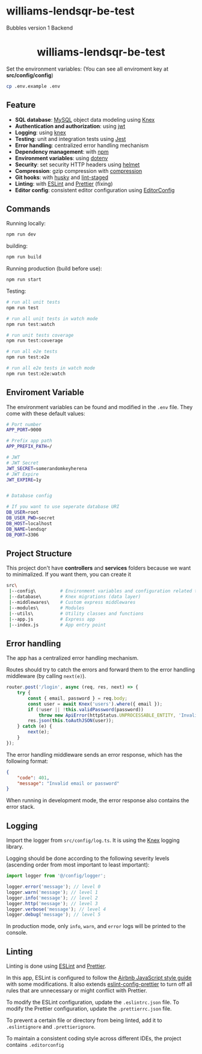 # williams-lendsqr-be-test
Bubbles version 1 Backend
<h1 align="center">williams-lendsqr-be-test</h1>

Set the environment variables:
(You can see all enviroment key at **src/config/config**)

```bash
cp .env.example .env
```

## Feature

-   **SQL database**: [MySQL](https://www.mysql.com/) object data modeling using [Knex](https://knexjs.org/)
-   **Authentication and authorization**: using [jwt](https://jwt.io/)
-   **Logging**: using [knex](https://knexjs.org/guide/#log)
-   **Testing**: unit and integration tests using [Jest](https://jestjs.io/)
-   **Error handling**: centralized error handling mechanism
-   **Dependency management**: with [npm](https://www.npmjs.com/)
-   **Environment variables**: using [dotenv](https://github.com/motdotla/dotenv)
-   **Security**: set security HTTP headers using [helmet](https://helmetjs.github.io/)
-   **Compression**: gzip compression with [compression](https://github.com/expressjs/compression)
-   **Git hooks**: with [husky](https://github.com/typicode/husky) and [lint-staged](https://github.com/okonet/lint-staged)
-   **Linting**: with [ESLint](https://eslint.org/) and [Prettier](https://prettier.io/) (fixing)
-   **Editor config**: consistent editor configuration using [EditorConfig](https://editorconfig.org/)

## Commands

Running locally:

```bash
npm run dev
```

building:

```bash
npm run build
```

Running production (build before use):

```bash
npm run start
```

Testing:

```bash
# run all unit tests
npm run test

# run all unit tests in watch mode
npm run test:watch

# run unit tests coverage
npm run test:coverage

# run all e2e tests
npm run test:e2e

# run all e2e tests in watch mode
npm run test:e2e:watch
```

## Enviroment Variable

The environment variables can be found and modified in the `.env` file. They come with these default values:

```bash
# Port number
APP_PORT=9000

# Prefix app path
APP_PREFIX_PATH=/

# JWT
# JWT Secret
JWT_SECRET=somerandomkeyherena
# JWT Expire
JWT_EXPIRE=1y


# Database config

# If you want to use seperate database URI
DB_USER=root
DB_USER_PWD=secret
DB_HOST=localhost
DB_NAME=lendsqr
DB_PORT=3306
```

## Project Structure

This project don't have **controllers** and **services** folders because we want to minimalized. If you want them, you can create it

```bash
src\
 |--config\         # Environment variables and configuration related things
 |--database\       # Knex migrations (data layer)
 |--middlewares\    # Custom express middlewares
 |--modules\        # Modules
 |--utils\          # Utility classes and functions
 |--app.js          # Express app
 |--index.js        # App entry point
```

## Error handling

The app has a centralized error handling mechanism.

Routes should try to catch the errors and forward them to the error handling middleware (by calling `next(e)`).

```ts
router.post('/login', async (req, res, next) => {
    try {
        const { email, password } = req.body;
        const user = await Knex('users').where({ email });
        if (!user || !this.validPassword(password))
            throw new ApiError(httpStatus.UNPROCESSABLE_ENTITY, 'Invalid email or password');
        res.json(this.toAuthJSON(user));
    } catch (e) {
        next(e);
    }
});
```

The error handling middleware sends an error response, which has the following format:

```json
{
    "code": 401,
    "message": "Invalid email or password"
}
```

When running in development mode, the error response also contains the error stack.

## Logging

Import the logger from `src/config/log.ts`. It is using the [Knex](https://knexjs.org/guide/#log) logging library.

Logging should be done according to the following severity levels (ascending order from most important to least important):

```ts
import logger from '@/config/logger';

logger.error('message'); // level 0
logger.warn('message'); // level 1
logger.info('message'); // level 2
logger.http('message'); // level 3
logger.verbose('message'); // level 4
logger.debug('message'); // level 5
```

In production mode, only `info`, `warn`, and `error` logs will be printed to the console.

## Linting

Linting is done using [ESLint](https://eslint.org/) and [Prettier](https://prettier.io/).

In this app, ESLint is configured to follow the [Airbnb JavaScript style guide](https://github.com/airbnb/javascript/tree/master/packages/eslint-config-airbnb-base) with some modifications. It also extends [eslint-config-prettier](https://github.com/prettier/eslint-config-prettier) to turn off all rules that are unnecessary or might conflict with Prettier.

To modify the ESLint configuration, update the `.eslintrc.json` file. To modify the Prettier configuration, update the `.prettierrc.json` file.

To prevent a certain file or directory from being linted, add it to `.eslintignore` and `.prettierignore`.

To maintain a consistent coding style across different IDEs, the project contains `.editorconfig`
